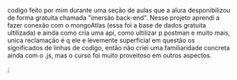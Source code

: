 codigo feito por mim durante uma seção de aulas que a alura desponibilizou de forma gratuita chamada "imersão back-end". Nesse projeto aprendi a fazer conexão com o mongoAtlas (essa foi a base de dados gratuita ultilizada) e ainda como cria uma api, como ultilizar p postman e muito mais, unica reclamação é q ele e levemente superficial em questão os significados de linhas de codigo, então não criei uma familiaridade concreta ainda com o .js, mas o curso foi muito proveitoso em outros aspectos.

;
